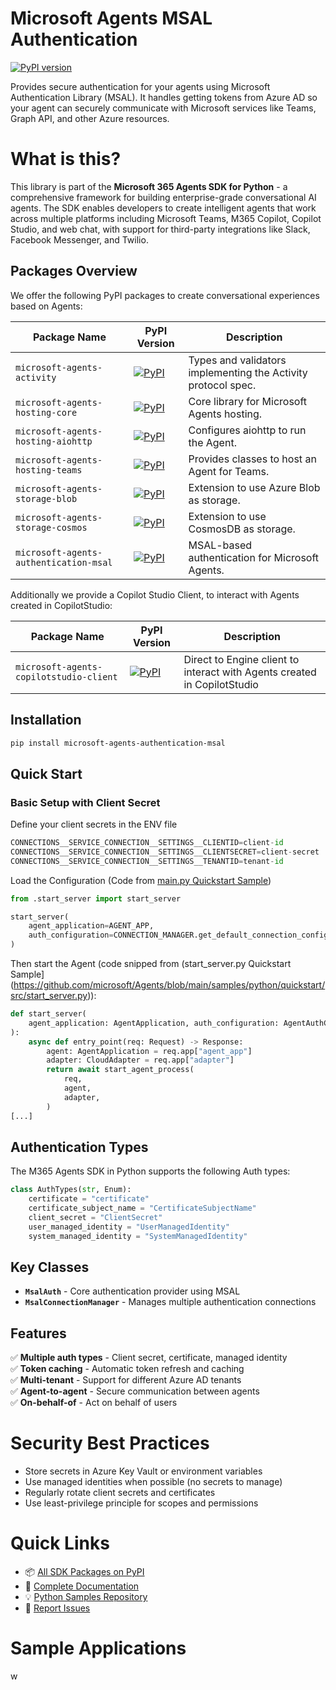 # Microsoft Agents MSAL Authentication

[![PyPI version](https://img.shields.io/pypi/v/microsoft-agents-authentication-msal)](https://pypi.org/project/microsoft-agents-authentication-msal/)

Provides secure authentication for your agents using Microsoft Authentication Library (MSAL). It handles getting tokens from Azure AD so your agent can securely communicate with Microsoft services like Teams, Graph API, and other Azure resources.

# What is this?

This library is part of the **Microsoft 365 Agents SDK for Python** - a comprehensive framework for building enterprise-grade conversational AI agents. The SDK enables developers to create intelligent agents that work across multiple platforms including Microsoft Teams, M365 Copilot, Copilot Studio, and web chat, with support for third-party integrations like Slack, Facebook Messenger, and Twilio.

## Packages Overview

We offer the following PyPI packages to create conversational experiences based on Agents:

| Package Name | PyPI Version | Description |
|--------------|-------------|-------------|
| `microsoft-agents-activity` | [![PyPI](https://img.shields.io/pypi/v/microsoft-agents-activity)](https://pypi.org/project/microsoft-agents-activity/) | Types and validators implementing the Activity protocol spec. |
| `microsoft-agents-hosting-core` | [![PyPI](https://img.shields.io/pypi/v/microsoft-agents-hosting-core)](https://pypi.org/project/microsoft-agents-hosting-core/) | Core library for Microsoft Agents hosting. |
| `microsoft-agents-hosting-aiohttp` | [![PyPI](https://img.shields.io/pypi/v/microsoft-agents-hosting-aiohttp)](https://pypi.org/project/microsoft-agents-hosting-aiohttp/) | Configures aiohttp to run the Agent. |
| `microsoft-agents-hosting-teams` | [![PyPI](https://img.shields.io/pypi/v/microsoft-agents-hosting-teams)](https://pypi.org/project/microsoft-agents-hosting-teams/) | Provides classes to host an Agent for Teams. |
| `microsoft-agents-storage-blob` | [![PyPI](https://img.shields.io/pypi/v/microsoft-agents-storage-blob)](https://pypi.org/project/microsoft-agents-storage-blob/) | Extension to use Azure Blob as storage. |
| `microsoft-agents-storage-cosmos` | [![PyPI](https://img.shields.io/pypi/v/microsoft-agents-storage-cosmos)](https://pypi.org/project/microsoft-agents-storage-cosmos/) | Extension to use CosmosDB as storage. |
| `microsoft-agents-authentication-msal` | [![PyPI](https://img.shields.io/pypi/v/microsoft-agents-authentication-msal)](https://pypi.org/project/microsoft-agents-authentication-msal/) | MSAL-based authentication for Microsoft Agents. |

Additionally we provide a Copilot Studio Client, to interact with Agents created in CopilotStudio:

| Package Name | PyPI Version | Description |
|--------------|-------------|-------------|
| `microsoft-agents-copilotstudio-client` | [![PyPI](https://img.shields.io/pypi/v/microsoft-agents-copilotstudio-client)](https://pypi.org/project/microsoft-agents-copilotstudio-client/) | Direct to Engine client to interact with Agents created in CopilotStudio |

## Installation

```bash
pip install microsoft-agents-authentication-msal
```

## Quick Start

### Basic Setup with Client Secret

Define your client secrets in the ENV file
```python
CONNECTIONS__SERVICE_CONNECTION__SETTINGS__CLIENTID=client-id
CONNECTIONS__SERVICE_CONNECTION__SETTINGS__CLIENTSECRET=client-secret
CONNECTIONS__SERVICE_CONNECTION__SETTINGS__TENANTID=tenant-id
```

Load the Configuration (Code from [main.py Quickstart Sample](https://github.com/microsoft/Agents/blob/main/samples/python/quickstart/src/main.py))

```python
from .start_server import start_server

start_server(
    agent_application=AGENT_APP,
    auth_configuration=CONNECTION_MANAGER.get_default_connection_configuration(),
)
```
Then start the Agent (code snipped from (start_server.py Quickstart Sample](https://github.com/microsoft/Agents/blob/main/samples/python/quickstart/src/start_server.py)):

```python
def start_server(
    agent_application: AgentApplication, auth_configuration: AgentAuthConfiguration
):
    async def entry_point(req: Request) -> Response:
        agent: AgentApplication = req.app["agent_app"]
        adapter: CloudAdapter = req.app["adapter"]
        return await start_agent_process(
            req,
            agent,
            adapter,
        )
[...]
```

## Authentication Types
The M365 Agents SDK in Python supports the following Auth types:
```python
class AuthTypes(str, Enum):
    certificate = "certificate"
    certificate_subject_name = "CertificateSubjectName"
    client_secret = "ClientSecret"
    user_managed_identity = "UserManagedIdentity"
    system_managed_identity = "SystemManagedIdentity"
```

## Key Classes

- **`MsalAuth`** - Core authentication provider using MSAL
- **`MsalConnectionManager`** - Manages multiple authentication connections

## Features

✅ **Multiple auth types** - Client secret, certificate, managed identity  
✅ **Token caching** - Automatic token refresh and caching  
✅ **Multi-tenant** - Support for different Azure AD tenants  
✅ **Agent-to-agent** - Secure communication between agents  
✅ **On-behalf-of** - Act on behalf of users  

# Security Best Practices

- Store secrets in Azure Key Vault or environment variables
- Use managed identities when possible (no secrets to manage)
- Regularly rotate client secrets and certificates
- Use least-privilege principle for scopes and permissions

# Quick Links

- 📦 [All SDK Packages on PyPI](https://pypi.org/search/?q=microsoft-agents)
- 📖 [Complete Documentation](https://aka.ms/agents)
- 💡 [Python Samples Repository](https://github.com/microsoft/Agents/tree/main/samples/python)
- 🐛 [Report Issues](https://github.com/microsoft/Agents-for-python/issues)

# Sample Applications

w